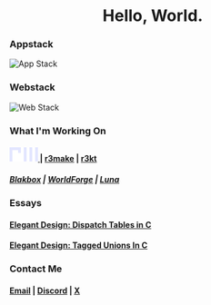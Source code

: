  <h1 align="center">
  Hello, World.
</h1>

### Appstack
<img src="https://go-skill-icons.vercel.app/api/icons?i=c,python,sqlite,git" alt="App Stack"/>

### Webstack
<img src="https://go-skill-icons.vercel.app/api/icons?i=go,ts,htmx,css,sqlite,git," alt="Web Stack"/>

### What I'm Working On
#### <a href="http://github.com/r3shape"> <img src="assets/r3-sticker.png"></img> </a> | [r3make](https://github.com/r3shape/r3make) | [r3kt](https://github.com/r3shape/r3kt)
##### [Blakbox](http://github.com/d34d0s/blakbox) | [WorldForge](https://github.com/d34d0s/worldforge) | [Luna](https://github.com/d34d0s/luna)  

### Essays
#### **[Elegant Design: Dispatch Tables in C](https://github.com/r3shape/essays/blob/main/ed-dispatch-tables.md)**  
#### **[Elegant Design: Tagged Unions In C](https://github.com/r3shape/essays/blob/main/ed-tagged-unions.md)**  

### Contact Me
#### [Email](d34d0s.dev@gmail.com) | [Discord](@d34d0s) | [X](https://x.com/d34d0s)
